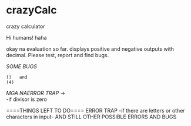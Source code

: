 # crazyCalc
crazy calculator

Hi humans! haha

  okay na evaluation so far. displays positive and negative outputs with decimal. Please test, report and find bugs.
  
 *SOME BUGS*   
 
    ()   and  
    (4)
    
    
 *MGA NAERROR TRAP*    ->  
  -if divisor is zero
    
  ====THINGS LEFT TO DO====
    ERROR TRAP 
    -if there are letters or other characters in input-
    AND STILL OTHER POSSIBLE ERRORS AND BUGS
